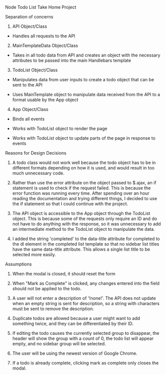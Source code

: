 Node Todo List Take Home Project

Separation of concerns

1. API Object/Class

  * Handles all requests to the API

2. MainTemplateData Object/Class

  * Takes in all todo data from API and creates an object with the necessary attributes to be passed into the main Handlebars template

3. TodoList Object/Class

  * Manipulates data from user inputs to create a todo object that can be sent to the API

  * Uses MainTemplate object to manipulate data received from the API to a format usable by the App object 

4. App Object/Class

  * Binds all events

  * Works with TodoList object to render the page

  * Works with TodoList object to update parts of the page in response to events

Reasons for Design Decisions

1. A todo class would not work well because the todo object has to be in different formats depending on how it is used, and would result in too much unnecessary code. 

2. Rather than use the error attribute on the object passed to $.ajax, an if statement is used to check if the request failed. This is because the error function was running every time. After spending over an hour reading the documentation and trying different things, I decided to use the if statement so that I could continue with the project. 

3. The API object is accessible to the App object through the TodoList object. This is because some of the requests only require an ID and do not have to do anything with the response, so it was unnecessary to add an intermediate method to the TodoList object to manipulate the data. 

4. I added the string 'completed' to the data-title attribute for completed to the dl element in the completed list template so that no sidebar list titles have the same data-title attribute. This allows a single list title to be selected more easily. 

Assumptions
1. When the modal is closed, it should reset the form

2. When "Mark as Complete" is clicked, any changes entered into the field should not be applied to the todo.

3. A user will not enter a description of '!none!'. The API does not update when an empty string is sent for description, so a string with characters must be sent to remove the description. 

4. Duplicate todos are allowed because a user might want to add something twice, and they can be differentiated by their ID.

5. If editing the todo causes the currently selected group to disappear, the header will show the group with a count of 0, the todo list will appear empty, and no sidebar group will be selected. 

6. The user will be using the newest version of Google Chrome.

7. If a todo is already complete, clicking mark as complete only closes the modal. 

